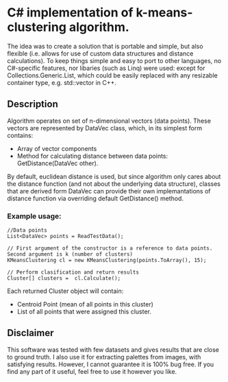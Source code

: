 # C# implementation of k-means-clustering algorithm.
The idea was to create a solution that is portable and simple, but also flexible (i.e. allows for use of custom data structures and distance calculations).
To keep things simple and easy to port to other languages, no C#-specific features, nor libaries (such as Linq) were used: except for Collections.Generic.List, which could be easily replaced with any resizable container type, e.g. std::vector in C++.

## Description

Algorithm operates on set of n-dimensional vectors (data points). 
These vectors are represented by DataVec class, which, in its simplest form contains:

  - Array of vector components
  - Method for calculating distance between data points: GetDistance(DataVec other). 

By default, euclidean distance is used, but since algorithm only cares about the distance function (and not about the underlying data structure), 
classes that are derived form DataVec can provide their own implemantations of distance function via overriding default GetDistance() method.

### Example usage:

    //Data points
    List<DataVec> points = ReadTestData();
  
    // First argument of the constructor is a reference to data points. Second argument is k (number of clusters)
    KMeansClustering cl = new KMeansClustering(points.ToArray(), 15);
  
    // Perform clasification and return results
    Cluster[] clusters =  cl.Calculate();
  

Each returned Cluster object will contain:
  
  - Centroid Point (mean of all points in this cluster)
  - List of all points that were assigned this cluster.

## Disclaimer
This software was tested with few datasets and gives results that are close to ground truth.
I also use it for extracting palettes from images, with satisfying results.
However, I cannot guarantee it is 100% bug free.
If you find any part of it useful, feel free to use it however you like.
